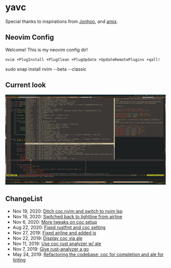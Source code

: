 # yavc

Special thanks to inspirations from [Jonhoo](https://github.com/jonhoo/configs), and [amix](https://github.com/amix/vimrc).

## Neovim Config

Welcome! This is my neovim config dir!

```
nvim +PlugInstall +PlugClean +PlugUpdate +UpdateRemotePlugins +qall!
```

sudo snap install nvim --beta --classic

## Current look

![Current look of my neovim](imgs/nvim-look.png?raw=true "Title")

## ChangeList
- Nov 19, 2020: [Ditch coc.nvim and switch to nvim lsp](https://github.com/jethrosun/yavc/commit/837aa7a6e3dec6d40263d2308918124fd1e058f7)
- Nov 19, 2020: [Switched back to lightline from airline](https://github.com/jethrosun/yavc/commit/fa77bad8eb396ce021d313ce4d16e730ffbb5f3d)
- Nov 6, 2020: [More tweaks on coc setup](https://github.com/jethrosun/yavc/commit/a756b0e15fe4117cd96c52fa47133d0083cb7d2f)
- Aug 22, 2020: [Fixed rustfmt and coc setting](https://github.com/jethrosun/yavc/commit/3de540d3aaf52ca844027e31f5b292de72a1bf71)
- Nov 27, 2019: [Fixed airline and added js](https://github.com/jethrosun/yavc/commit/7b5dc6e642b784eea054da8b8bf7c6dff6beef33)
- Nov 22, 2019: [Display coc via ale](https://github.com/jethrosun/yavc/commit/4e84e6ebaabe788fb3bc7c910d76a6d5cb74c8b4)
- Nov 11, 2019: [Use coc rust analyzer w/ ale](https://github.com/jethrosun/yavc/commit/a7122b6a40620737252295e3ffe667006a4b3973)
- Nov 7, 2019: [Give rust-analyzer a go](https://github.com/jethrosun/yavc/commit/b47ba8dc901ba75cf23619532caf7bc3cfb36c91)
- May 24, 2019: [Refactoring the codebase: coc for completion and ale for linting](https://github.com/jethrosun/yavc/commit/463bae1f8b04b9c940c2d89181baf4b1f52e0055)
